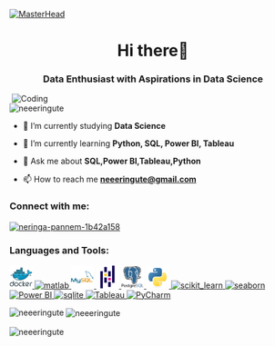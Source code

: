 [![MasterHead](https://github.com/neeeringute/neeeringute/blob/main/pic%20(1).png)](https://neeeringute.io)
<h1 align="center">Hi there👋 </h1>
<h3 align="center">Data Enthusiast with Aspirations in Data Science</h3>
<img align="right" alt="Coding" width="500" src="https://github.com/neeeringute/neeeringute/blob/main/vid1-ezgif.com-video-to-gif-converter.gif">

<p align="left"> <img src="https://komarev.com/ghpvc/?username=neeeringute&label=Profile%20views&color=0e75b6&style=flat" alt="neeeringute" /> </p>

- 🔭 I’m currently studying **Data Science**

- 🌱 I’m currently learning **Python, SQL, Power BI, Tableau**

- 💬 Ask me about **SQL,Power BI,Tableau,Python**

- 📫 How to reach me **neeeringute@gmail.com**

<h3 align="left">Connect with me:</h3>
<p align="left">
<a href="https://linkedin.com/in/neringa-pannem-1b42a158" target="blank"><img align="center" src="https://raw.githubusercontent.com/rahuldkjain/github-profile-readme-generator/master/src/images/icons/Social/linked-in-alt.svg" alt="neringa-pannem-1b42a158" height="30" width="40" /></a>
</p>

<h3 align="left">Languages and Tools:</h3>
<p align="left"> <a href="https://www.docker.com/" target="_blank" rel="noreferrer"> <img src="https://raw.githubusercontent.com/devicons/devicon/master/icons/docker/docker-original-wordmark.svg" alt="docker" width="40" height="40"/> </a> 
<a href="https://www.mathworks.com/" target="_blank" rel="noreferrer"> <img src="https://upload.wikimedia.org/wikipedia/commons/2/21/Matlab_Logo.png" alt="matlab" width="40" height="40"/> </a>                                                                                
<a href="https://www.mysql.com/" target="_blank" rel="noreferrer"> <img src="https://raw.githubusercontent.com/devicons/devicon/master/icons/mysql/mysql-original-wordmark.svg" alt="mysql" width="40" height="40"/> </a> 
 <a href="https://pandas.pydata.org/" target="_blank" rel="noreferrer"> <img src="https://raw.githubusercontent.com/devicons/devicon/2ae2a900d2f041da66e950e4d48052658d850630/icons/pandas/pandas-original.svg" alt="pandas" width="40" height="40"/> </a> 
<a href="https://www.postgresql.org" target="_blank" rel="noreferrer"> <img src="https://raw.githubusercontent.com/devicons/devicon/master/icons/postgresql/postgresql-original-wordmark.svg" alt="postgresql" width="40" height="40"/> </a> 
<a href="https://www.python.org" target="_blank" rel="noreferrer"> <img src="https://raw.githubusercontent.com/devicons/devicon/master/icons/python/python-original.svg" alt="python" width="40" height="40"/> </a> 
<a href="https://scikit-learn.org/" target="_blank" rel="noreferrer"> <img src="https://upload.wikimedia.org/wikipedia/commons/0/05/Scikit_learn_logo_small.svg" alt="scikit_learn" width="40" height="40"/> </a> 
<a href="https://seaborn.pydata.org/" target="_blank" rel="noreferrer"> <img src="https://seaborn.pydata.org/_images/logo-mark-lightbg.svg" alt="seaborn" width="40" height="40"/> </a> 
<a href="https://powerbi.microsoft.com/" target="_blank" rel="noreferrer"> <img src="https://upload.wikimedia.org/wikipedia/commons/c/cf/New_Power_BI_Logo.svg" alt="Power BI" width="40" height="40"/> </a>                                                                                                                         <a href="https://www.sqlite.org/" target="_blank" rel="noreferrer"> <img src="https://www.vectorlogo.zone/logos/sqlite/sqlite-icon.svg" alt="sqlite" width="40" height="40"/> </a> 
<a href="https://www.tableau.com/" target="_blank" rel="noreferrer"> <img src="https://upload.wikimedia.org/wikipedia/commons/4/4b/Tableau_Logo.png" alt="Tableau" width="120" height="40"/> </a> 
<a href="https://www.jetbrains.com/pycharm/" target="_blank" rel="noreferrer"> <img src="https://resources.jetbrains.com/storage/products/company/brand/logos/PyCharm_icon.png" alt="PyCharm" width="40" height="40"/> </a>
</p>

<p><img align="left" src="https://github-readme-stats.vercel.app/api/top-langs?username=neeeringute&show_icons=true&locale=en&layout=compact" alt="neeeringute" /></p>

<p>&nbsp;<img align="center" src="https://github-readme-stats.vercel.app/api?username=neeeringute&show_icons=true&locale=en" alt="neeeringute" /></p>

<p><img align="center" src="https://github-readme-streak-stats.herokuapp.com/?user=neeeringute&" alt="neeeringute" /></p>
